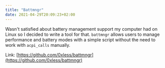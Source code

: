 ```yaml
---
title: "Battmngr"
date: 2021-04-29T20:09:23+02:00
---
```

Wasn't satisfied about battery management support my computer had on Linux so I decided to write a tool for that.
`battmngr` allows users to manage performance and battery modes with a simple script without the need to work with `acpi_calls` manually.

Link: [https://github.com/0xless/battmngr](https://github.com/0xless/battmngr)

